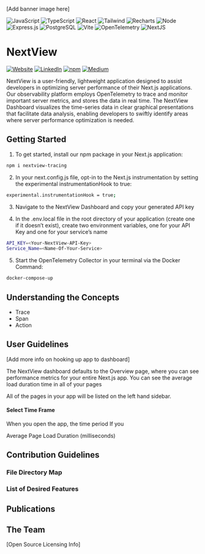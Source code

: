 [Add banner image here]

![JavaScript](https://img.shields.io/badge/javascript-%23323330.svg?style=for-the-badge&logo=javascript&logoColor=%23F7DF1E)
![TypeScript](https://img.shields.io/badge/TypeScript-007ACC?style=for-the-badge&logo=typescript&logoColor=white)
![React](https://img.shields.io/badge/react-%2320232a.svg?style=for-the-badge&logo=react&logoColor=%2361DAFB)
![Tailwind](https://img.shields.io/badge/Tailwind_CSS-38B2AC?style=for-the-badge&logo=tailwind-css&logoColor=white)
![Recharts](https://img.shields.io/badge/<Recharts/>-1CA9C9?style=for-the-badge)
![Node](https://img.shields.io/badge/-node-339933?style=for-the-badge&logo=node.js&logoColor=white)
![Express.js](https://img.shields.io/badge/express.js-%23404d59.svg?style=for-the-badge&logo=express&logoColor=%2361DAFB)
![PostgreSQL](https://img.shields.io/badge/PostgreSQL-316192?style=for-the-badge&logo=postgresql&logoColor=white)
![Vite](https://img.shields.io/badge/Vite-B73BFE?style=for-the-badge&logo=vite&logoColor=FFD62E)
![OpenTelemetry](https://img.shields.io/badge/OpenTelemetry-3d348b?style=for-the-badge&logo=opentelemetry&logoColor=white)
![NextJS](https://img.shields.io/badge/next.js-000000?style=for-the-badge&logo=nextdotjs&logoColor=white)

# NextView

<a href="https://www.nextview.dev">![Website](https://img.shields.io/badge/Website-dee2e6)</a>
<a href="https://www.linkedin.com/company/nextview-os/">![LinkedIn](https://img.shields.io/badge/LinkedIn-dee2e6)</a>
<a href="https://www.npmjs.com/package/nextview-tracing">![npm](https://img.shields.io/badge/npm-dee2e6)</a>
<a href="https://medium.com">![Medium](https://img.shields.io/badge/Medium-dee2e6)</a>

NextView is a user-friendly, lightweight application designed to assist developers in optimizing server performance of their Next.js applications. Our observability platform employs OpenTelemetry to trace and monitor important server metrics, and stores the data in real time. The NextView Dashboard visualizes the time-series data in clear graphical presentations that facilitate data analysis, enabling developers to swiftly identify areas where server performance optimization is needed.

## Getting Started

1. To get started, install our npm package in your Next.js application:

```bash
npm i nextview-tracing
```

2. In your next.config.js file, opt-in to the Next.js instrumentation by setting the experimental instrumentationHook to true:

```bash
experimental.instrumentationHook = true;
```

3. Navigate to the NextView Dashboard and copy your generated API key

4. In the .env.local file in the root directory of your application (create one if it doesn’t exist), create two environment variables, one for your API Key and one for your service’s name

```bash
API_KEY=<Your-NextView-API-Key>
Service_Name=<Name-Of-Your-Service>
```

5. Start the OpenTelemetry Collector in your terminal via the Docker Command:

```bash
docker-compose-up
```

## Understanding the Concepts

- Trace
- Span
- Action

## User Guidelines

<p>
[Add more info on hooking up app to dashboard]
</p>
The NextView dashboard defaults to the Overview page, where you can see performance metrics for your entire Next.js app. You can see the average load duration time in all of your pages

All of the pages in your app will be listed on the left hand sidebar.

#### Select Time Frame

When you open the app, the time period If you

Average Page Load Duration (milliseconds)

## Contribution Guidelines

### File Directory Map

### List of Desired Features

## Publications

## The Team

[Open Source Licensing Info]
